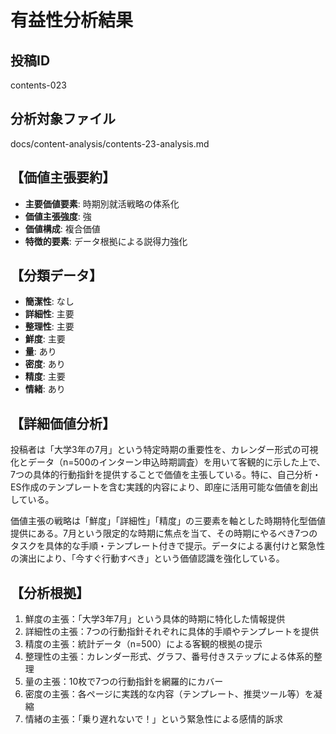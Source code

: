 # 有益性分析結果

## 投稿ID
contents-023

## 分析対象ファイル
docs/content-analysis/contents-23-analysis.md

## 【価値主張要約】
- **主要価値要素**: 時期別就活戦略の体系化
- **価値主張強度**: 強
- **価値構成**: 複合価値
- **特徴的要素**: データ根拠による説得力強化

## 【分類データ】
- **簡潔性**: なし
- **詳細性**: 主要
- **整理性**: 主要
- **鮮度**: 主要
- **量**: あり
- **密度**: あり
- **精度**: 主要
- **情緒**: あり

## 【詳細価値分析】
投稿者は「大学3年の7月」という特定時期の重要性を、カレンダー形式の可視化とデータ（n=500のインターン申込時期調査）を用いて客観的に示した上で、7つの具体的行動指針を提供することで価値を主張している。特に、自己分析・ES作成のテンプレートを含む実践的内容により、即座に活用可能な価値を創出している。

価値主張の戦略は「鮮度」「詳細性」「精度」の三要素を軸とした時期特化型価値提供にある。7月という限定的な時期に焦点を当て、その時期にやるべき7つのタスクを具体的な手順・テンプレート付きで提示。データによる裏付けと緊急性の演出により、「今すぐ行動すべき」という価値認識を強化している。

## 【分析根拠】
1. 鮮度の主張：「大学3年7月」という具体的時期に特化した情報提供
2. 詳細性の主張：7つの行動指針それぞれに具体的手順やテンプレートを提供
3. 精度の主張：統計データ（n=500）による客観的根拠の提示
4. 整理性の主張：カレンダー形式、グラフ、番号付きステップによる体系的整理
5. 量の主張：10枚で7つの行動指針を網羅的にカバー
6. 密度の主張：各ページに実践的な内容（テンプレート、推奨ツール等）を凝縮
7. 情緒の主張：「乗り遅れないで！」という緊急性による感情的訴求